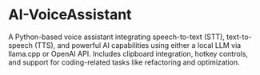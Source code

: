 # AI-VoiceAssistant
A Python-based voice assistant integrating speech-to-text (STT), text-to-speech (TTS), and powerful AI capabilities using either a local LLM via llama.cpp or OpenAI API. Includes clipboard integration, hotkey controls, and support for coding-related tasks like refactoring and optimization.

